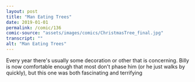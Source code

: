 ```yaml
---
layout: post
title: "Man Eating Trees"
date: 2019-01-01
permalink: /comic/136
comic-source: "assets/images/comics/ChristmasTree_final.jpg"
transcript: ""
alt: "Man Eating Trees"
---
```


Every year there's usually some decoration or other that is concerning. Billy is now comfortable enough that most don't phase him (or he just walks by quickly), but this one was both fascinating and terrifying
